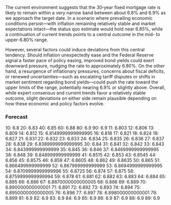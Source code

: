 The current environment suggests that the 30‐year fixed mortgage rate is likely to remain within a very narrow band between about 6.8% and 6.9% as we approach the target date. In a scenario where prevailing economic conditions persist—with inflation remaining relatively stable and market expectations intact—the status quo estimate would hold near 6.85%, while a continuation of current trends points to a central outcome in the mid- to upper-6.80% range.

However, several factors could induce deviations from this central tendency. Should inflation unexpectedly ease and the Federal Reserve signal a faster pace of policy easing, improved bond yields could exert downward pressure, nudging the rate to approximately 6.80%. On the other hand, a resurgence of inflationary pressures, concerns about fiscal deficits, or renewed uncertainties—such as escalating tariff disputes or shifts in market sentiment regarding bond yields—could push the rate toward the upper limits of the range, potentially nearing 6.9% or slightly above. Overall, while expert consensus and current trends favor a relatively stable outcome, slight deviations on either side remain plausible depending on how these economic and policy factors evolve.

### Forecast

10: 6.8
20: 6.83
40: 6.85
60: 6.88
80: 6.9
90: 6.9
11: 6.803
12: 6.806
13: 6.809
14: 6.812
15: 6.8149999999999995
16: 6.818
17: 6.821
18: 6.824
19: 6.827
21: 6.831
22: 6.832
23: 6.833
24: 6.834
25: 6.835
26: 6.836
27: 6.837
28: 6.838
29: 6.8389999999999995
30: 6.84
31: 6.841
32: 6.842
33: 6.843
34: 6.843999999999999
35: 6.845
36: 6.846
37: 6.8469999999999995
38: 6.848
39: 6.848999999999999
41: 6.8515
42: 6.853
43: 6.8545
44: 6.856
45: 6.8575
46: 6.859
47: 6.8605
48: 6.862
49: 6.8635
50: 6.865
51: 6.866499999999999
52: 6.867999999999999
53: 6.8694999999999995
54: 6.8709999999999996
55: 6.8725
56: 6.874
57: 6.875
58: 6.8759999999999994
59: 6.878
61: 6.881
62: 6.882
63: 6.883
64: 6.884
65: 6.885
66: 6.886
67: 6.8870000000000005
68: 6.888
69: 6.889
70: 6.890000000000001
71: 6.891
72: 6.892
73: 6.893
74: 6.894
75: 6.8950000000000005
76: 6.896
77: 6.897
78: 6.898000000000001
79: 6.899
81: 6.9
82: 6.9
83: 6.9
84: 6.9
85: 6.9
86: 6.9
87: 6.9
88: 6.9
89: 6.9